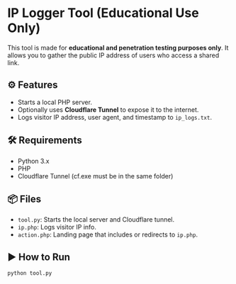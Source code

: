 # IP Logger Tool (Educational Use Only)

This tool is made for **educational and penetration testing purposes only**. It allows you to gather the public IP address of users who access a shared link.

## ⚙️ Features
- Starts a local PHP server.
- Optionally uses **Cloudflare Tunnel** to expose it to the internet.
- Logs visitor IP address, user agent, and timestamp to `ip_logs.txt`.

## 🛠️ Requirements
- Python 3.x
- PHP
- Cloudflare Tunnel (cf.exe must be in the same folder)

## 📦 Files
- `tool.py`: Starts the local server and Cloudflare tunnel.
- `ip.php`: Logs visitor IP info.
- `action.php`: Landing page that includes or redirects to `ip.php`.

## ▶️ How to Run

```bash
python tool.py
